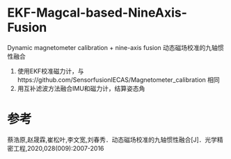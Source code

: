 # EKF-Magcal-based-NineAxis-Fusion
Dynamic magnetometer calibration + nine-axis fusion 动态磁场校准的九轴惯性融合
1. 使用EKF校准磁力计，与https://github.com/SensorfusionIECAS/Magnetometer_calibration 相同
2. 用互补滤波方法融合IMU和磁力计，结算姿态角

# 参考
蔡浩原,赵晟霖,崔松叶,李文宽,刘春秀．动态磁场校准的九轴惯性融合[J]．光学精密工程,2020,028(009):2007-2016
